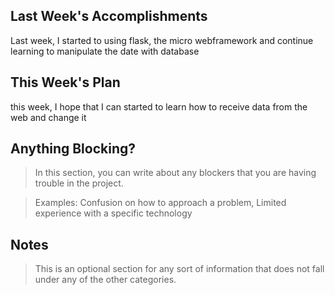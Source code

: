 ## Last Week's Accomplishments

Last week, I started to using flask, the micro webframework and continue learning to manipulate the date with database

## This Week's Plan

this week, I hope that I can started to learn how to receive data from the web and change it

## Anything Blocking?

> In this section, you can write about any blockers that you are having trouble in the project.

> Examples: Confusion on how to approach a problem, Limited experience with a specific technology

## Notes

> This is an optional section for any sort of information that does not fall under any of the other categories.